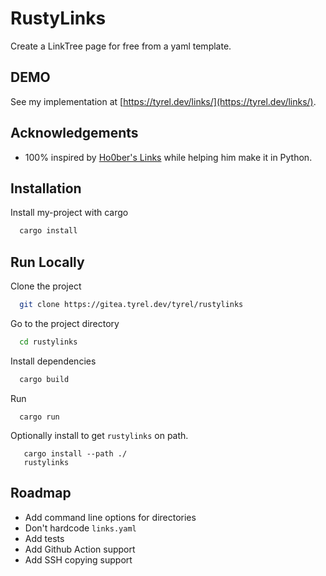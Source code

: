 # RustyLinks

Create a LinkTree page for free from a yaml template.

## DEMO

See my implementation at [https://tyrel.dev/links/](https://tyrel.dev/links/).


## Acknowledgements

 - 100% inspired by [Ho0ber's Links](https://github.com/ho0ber/links) while helping him make it in Python.

## Installation

Install my-project with cargo

```bash
  cargo install
```
    
## Run Locally

Clone the project

```bash
  git clone https://gitea.tyrel.dev/tyrel/rustylinks
```

Go to the project directory

```bash
  cd rustylinks
```

Install dependencies

```bash
  cargo build
```

Run
```
  cargo run
```

Optionally install to get `rustylinks` on path.
```
   cargo install --path ./
   rustylinks
```


## Roadmap

- Add command line options for directories
- Don't hardcode `links.yaml`
- Add tests
- Add Github Action support
- Add SSH copying support
